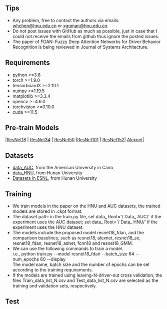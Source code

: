 ## Tips
- Any problem, free to contact the authors via emails: whchen@hnu.edu.cn or xgqman@hnu.edu.cn.   
- Do not post issues with GitHub as much as possible, just in case that I could not receive the emails from github thus ignore the posted issues.  
- The paper of FDAN: Fuzzy Deep Attention Networks for Driver Behavior Recognition is being reviewed in Journal of Systems Architecture.

## Requirements
- python >=3.6
- torch >=1.9.0
- tensorboardX >=2.10.1
- numpy >=1.19.5
- matplotlib >=3.3.4
- opencv >=4.6.0
- torchvision >=0.10.0
- cuda >=11.5

## Pre-train Models
|[ResNet18](https://download.pytorch.org/models/resnet18-5c106cde.pth) | [ResNet34](https://download.pytorch.org/models/resnet34-333f7ec4.pth) | [ResNet50](https://download.pytorch.org/models/resnet50-19c8e357.pth) |[ResNet101](https://download.pytorch.org/models/resnet101-5d3b4d8f.pth) | [ResNet152](https://download.pytorch.org/models/resnet152-b121ed2d.pth)| [Alexnet](https://download.pytorch.org/models/alexnet-owt-4df8aa71.pth)|

## Datasets
- [data_AUC](https://deng155.blob.core.windows.net/aaa/data_AUC_v1.rar), from the American University in Cairo
- [data_HNU](https://deng155.blob.core.windows.net/aaa/data_HNU.rar), from Hunan University
- [Datasets in ESNL](http://esnl.hnu.edu.cn/dataset/data_HNU.rar), from Hunan University

## Training
- We train models in the paper on the HNU and AUC datasets, the trained models are stored in .ckpt format.  
- The dataset path: in the train.py file, set data_ Root='/ Data_ AUC/' if the experiment uses the AUC dataset; set data_ Root='/ Data_ HNU/' if the experiment uses the HNU dataset.
- The models include the proposed model resnet18_fdan, and the comparison baselines, such as resnet18, alexnet, resnet18_se, resnet18_fdan, resnet18_adnet, fcnn18 and resnet18_GMM.
- We can use the following commands to train a model.  
 i.e., python train.py --model resnet18_fdan --batch_size 64 --num_epochs 60 --display  
The model name, batch size and the number of epochs can be set according to the training requirements.
- If the models are trained using leaving-N-driver-out cross validation, the files Train_data_list_N.csv and Test_data_list_N.csv are selected as the training and validation sets, respectively.

## Test



